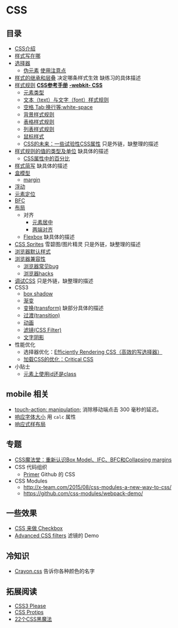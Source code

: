 # CSS
## 目录
* [CSS介绍](intro.md)
* [样式写在哪](place.md)
* [选择器](selector)
  * [伪元素](selector/pseudo-elem) [使用注意点](selector/pseudo-elem/tip.md)
* [样式的继承和层叠](inheritance-and-cascade.md) 决定哪条样式生效 缺练习的具体描述
* [样式规则](http://www.htmldog.com/reference/cssproperties/) **[CSS参考手册](http://css.doyoe.com/)** **[-webkit- CSS](http://ued.ctrip.com/webkitcss/index.html)**
  * [元素类型](elem-type.md)
  * [文本（text）与文字（font）样式规则](font/font-style.md)
  * [空格 Tab;换行等:white-space](white-space)
  * [背景样式规则](background.md)
  * [表格样式规则](table)
  * [列表样式规则](list.md)
  * [鼠标样式](cursor.md)
  * [CSS的未来：一些试验性CSS属性](http://www.qianduan.net/the-future-of-css-experimental-css-properties/) 只是外链，缺整理的描述
* [样式规则的值的类型及单位](value-and-unit.md) 缺具体的描述
  * [CSS属性中的百分比](value-and-unit.md#percent)
* [样式简写](css-shorthand.md) 缺具体的描述
* [盒模型](box-model.md)
  * [margin](margin.md)
* [浮动](float)
* [元素定位](position)
* [BFC](BFC)
* [布局](layout)
  * 对齐
    * [元素居中](align-center/)
    * [两端对齐](align-justify/)
  * [Flexbox](layout/flexbox) 缺具体的描述
* [CSS Sprites](http://www.imooc.com/learn/93) 雪碧图/图片精灵 只是外链，缺整理的描述
* [浏览器默认样式](ua-style.md)
* [浏览器兼容性](compatibility)
  * [浏览器常见bug](compatibility/css-bugs.md)
  * [浏览器hacks](compatibility/css-hack.md)
* [调试CSS](https://docs.webplatform.org/wiki/tutorials/debugging_css) 只是外链，缺整理的描述
* CSS3
  * [box shadow](box-shadow)
  * [渐变](gradient)
  * [变换(transform)](transform) 缺部分具体的描述
  * [过渡(transition)](transition)
  * [动画](animate)
  * [滤镜(CSS Filter)](animate)
  * [文字阴影](text-shadow)
* 性能优化
  * 选择器优化：[Efficiently Rendering CSS（高效的写选择器）](https://css-tricks.com/efficiently-rendering-css/)
  * [加载CSS的优化：Critical CSS](detail/css/critical-css.md)
* 小贴士
  * [元素上使用id还是class](detail/css/id-or-class.md)

## mobile 相关
* [touch-action: manipulation;](https://adactio.com/journal/10019) 消除移动端点击 300 毫秒的延迟。
* [响应字体大小](http://blog.cloudfour.com/responsive-guide-to-type-sizing/) 用 `calc` 属性
* [响应式样布局](detail/responsive)

## 专题
* [CSS魔法堂：重新认识Box Model、IFC、BFC和Collapsing margins](https://segmentfault.com/a/1190000004625635)
* CSS 代码组织
  * [Primer](http://primercss.io/scaffolding/) Github 的 CSS
* CSS Modules
  * http://x-team.com/2015/08/css-modules-a-new-way-to-css/
  * https://github.com/css-modules/webpack-demo/

## 一些效果
* [CSS 来做 Checkbox](http://www.xiumu.org/technology/style-checkboxes-with-css.shtml)
* [Advanced CSS filters](http://iamvdo.me/en/blog/advanced-css-filters) 滤镜的 Demo

## 冷知识
* [Crayon.css](http://riccardoscalco.github.io/crayon/) 告诉你各种颜色的名字

## 拓展阅读
* [CSS3 Please](http://css3please.com/)
* [CSS Protips](https://github.com/AllThingsSmitty/css-protips)
* [22个CSS黑魔法](http://www.ido321.com/1665.html)

